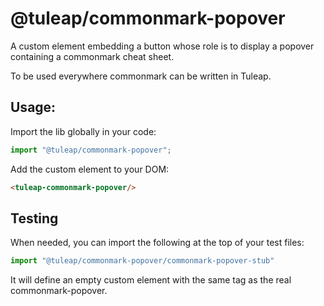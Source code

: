 # @tuleap/commonmark-popover

A custom element embedding a button whose role is to display a popover containing a commonmark cheat sheet.

To be used everywhere commonmark can be written in Tuleap.

## Usage:

Import the lib globally in your code:
``` Typescript
import "@tuleap/commonmark-popover";
```

Add the custom element to your DOM:
``` HTML
<tuleap-commonmark-popover/>
```

## Testing

When needed, you can import the following at the top of your test files:
``` Typescript
import "@tuleap/commonmark-popover/commonmark-popover-stub"
```

It will define an empty custom element with the same tag as the real commonmark-popover.

